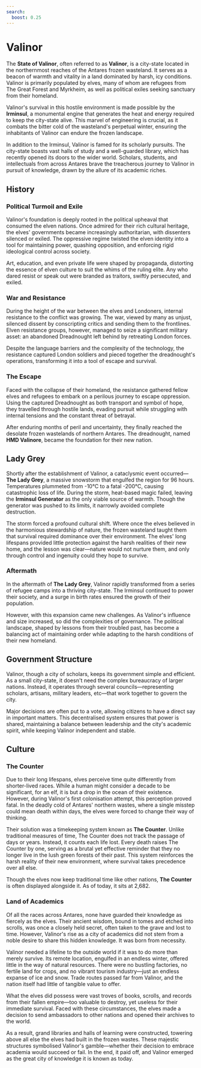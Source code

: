 ```yaml
---
search:
  boost: 0.25
---
```


# Valinor

The **State of Valinor**, often referred to as **Valinor**, is a city-state located in the northernmost reaches of the Antares frozen wasteland. It serves as a beacon of warmth and vitality in a land dominated by harsh, icy conditions. Valinor is primarily populated by elves, many of whom are refugees from The Great Forest and Myrkheim, as well as political exiles seeking sanctuary from their homeland.

Valinor's survival in this hostile environment is made possible by the **Irminsul**, a monumental engine that generates the heat and energy required to keep the city-state alive. This marvel of engineering is crucial, as it combats the bitter cold of the wasteland's perpetual winter, ensuring the inhabitants of Valinor can endure the frozen landscape.

In addition to the Irminsul, Valinor is famed for its scholarly pursuits. The city-state boasts vast halls of study and a well-guarded library, which has recently opened its doors to the wider world. Scholars, students, and intellectuals from across Antares brave the treacherous journey to Valinor in pursuit of knowledge, drawn by the allure of its academic riches.

## History

### Political Turmoil and Exile

Valinor's foundation is deeply rooted in the political upheaval that consumed the elven nations. Once admired for their rich cultural heritage, the elves' governments became increasingly authoritarian, with dissenters silenced or exiled. The oppressive regime twisted the elven identity into a tool for maintaining power, quashing opposition, and enforcing rigid ideological control across society.

Art, education, and even private life were shaped by propaganda, distorting the essence of elven culture to suit the whims of the ruling elite. Any who dared resist or speak out were branded as traitors, swiftly persecuted, and exiled.

### War and Resistance

During the height of the war between the elves and Londoners, internal resistance to the conflict was growing. The war, viewed by many as unjust, silenced dissent by conscripting critics and sending them to the frontlines. Elven resistance groups, however, managed to seize a significant military asset: an abandoned Dreadnought left behind by retreating London forces.

Despite the language barriers and the complexity of the technology, the resistance captured London soldiers and pieced together the dreadnought's operations, transforming it into a tool of escape and survival.

### The Escape

Faced with the collapse of their homeland, the resistance gathered fellow elves and refugees to embark on a perilous journey to escape oppression. Using the captured Dreadnought as both transport and symbol of hope, they travelled through hostile lands, evading pursuit while struggling with internal tensions and the constant threat of betrayal.

After enduring months of peril and uncertainty, they finally reached the desolate frozen wastelands of northern Antares. The dreadnought, named **HMD Valinore**, became the foundation for their new nation.

## Lady Grey

Shortly after the establishment of Valinor, a cataclysmic event occurred—**The Lady Grey**, a massive snowstorm that engulfed the region for 96 hours. Temperatures plummeted from -10°C to a fatal -200°C, causing catastrophic loss of life. During the storm, heat-based magic failed, leaving the **Irminsul Generator** as the only viable source of warmth. Though the generator was pushed to its limits, it narrowly avoided complete destruction.

The storm forced a profound cultural shift. Where once the elves believed in the harmonious stewardship of nature, the frozen wasteland taught them that survival required dominance over their environment. The elves' long lifespans provided little protection against the harsh realities of their new home, and the lesson was clear—nature would not nurture them, and only through control and ingenuity could they hope to survive.

### Aftermath

In the aftermath of **The Lady Grey**, Valinor rapidly transformed from a series of refugee camps into a thriving city-state. The Irminsul continued to power their society, and a surge in birth rates ensured the growth of their population.

However, with this expansion came new challenges. As Valinor's influence and size increased, so did the complexities of governance. The political landscape, shaped by lessons from their troubled past, has become a balancing act of maintaining order while adapting to the harsh conditions of their new homeland.

## Government Structure

Valinor, though a city of scholars, keeps its government simple and efficient. As a small city-state, it doesn't need the complex bureaucracy of larger nations. Instead, it operates through several councils—representing scholars, artisans, military leaders, etc—that work together to govern the city.

Major decisions are often put to a vote, allowing citizens to have a direct say in important matters. This decentralised system ensures that power is shared, maintaining a balance between leadership and the city's academic spirit, while keeping Valinor independent and stable.

## Culture

### The Counter

Due to their long lifespans, elves perceive time quite differently from shorter-lived races. While a human might consider a decade to be significant, for an elf, it is but a drop in the ocean of their existence. However, during Valinor's first colonisation attempt, this perception proved fatal. In the deadly cold of Antares' northern wastes, where a single misstep could mean death within days, the elves were forced to change their way of thinking.

Their solution was a timekeeping system known as **The Counter**. Unlike traditional measures of time, The Counter does not track the passage of days or years. Instead, it counts each life lost. Every death raises The Counter by one, serving as a brutal yet effective reminder that they no longer live in the lush green forests of their past. This system reinforces the harsh reality of their new environment, where survival takes precedence over all else.

Though the elves now keep traditional time like other nations, **The Counter** is often displayed alongside it. As of today, it sits at 2,682.

### Land of Academics

Of all the races across Antares, none have guarded their knowledge as fiercely as the elves. Their ancient wisdom, bound in tomes and etched into scrolls, was once a closely held secret, often taken to the grave and lost to time. However, Valinor's rise as a city of academics did not stem from a noble desire to share this hidden knowledge. It was born from necessity.

Valinor needed a lifeline to the outside world if it was to do more than merely survive. Its remote location, engulfed in an endless winter, offered little in the way of natural resources. There were no bustling factories, no fertile land for crops, and no vibrant tourism industry—just an endless expanse of ice and snow. Trade routes passed far from Valinor, and the nation itself had little of tangible value to offer.

What the elves did possess were vast troves of books, scrolls, and records from their fallen empire—too valuable to destroy, yet useless for their immediate survival. Faced with these circumstances, the elves made a decision to send ambassadors to other nations and opened their archives to the world.

As a result, grand libraries and halls of learning were constructed, towering above all else the elves had built in the frozen wastes. These majestic structures symbolised Valinor's gamble—whether their decision to embrace academia would succeed or fail. In the end, it paid off, and Valinor emerged as the great city of knowledge it is known as today.
